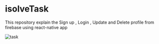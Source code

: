 # isolveTask
This repository explain the Sign up , Login , Update and Delete profile from firebase using react-native app

![task](https://user-images.githubusercontent.com/47873882/98509902-19485700-2288-11eb-831d-6ca4943cf86a.png)
